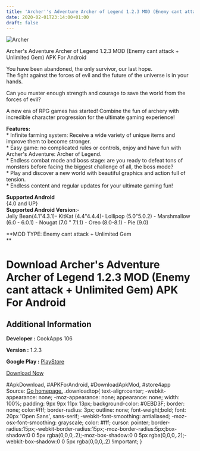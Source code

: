 ```yaml
---
title: 'Archer''s Adventure Archer of Legend 1.2.3 MOD (Enemy cant attack + Unlimited Gem) APK For Android'
date: 2020-02-01T23:14:00+01:00
draft: false
---
```


![Archer](https://i2.wp.com/apkhome.net/wp-content/uploads/2020/02/Archers-Adventure-Archer-of-Legend-1.2.3-MOD-Enemy-cant-attack-Unlimited-Gem.png "Archer")

  

Archer's Adventure Archer of Legend 1.2.3 MOD (Enemy cant attack + Unlimited Gem) APK For Android

You have been abandoned, the only survivor, our last hope.  
The fight against the forces of evil and the future of the universe is in your hands.

Can you muster enough strength and courage to save the world from the forces of evil?

A new era of RPG games has started! Combine the fun of archery with incredible character progression for the ultimate gaming experience!

**Features:**  
\* Infinite farming system: Receive a wide variety of unique items and improve them to become stronger.  
\* Easy game: no complicated rules or controls, enjoy and have fun with Archer's Adventure: Archer of Legend.  
\* Endless combat mode and boss stage: are you ready to defeat tons of monsters before facing the biggest challenge of all, the boss mode?  
\* Play and discover a new world with beautiful graphics and action full of tension.  
\* Endless content and regular updates for your ultimate gaming fun!

**Supported Android**  
{4.0 and UP}  
**Supported Android Version**:-  
Jelly Bean(4.1"4.3.1)- KitKat (4.4"4.4.4)- Lollipop (5.0"5.0.2) - Marshmallow (6.0 - 6.0.1) - Nougat (7.0 " 7.1.1) - Oreo (8.0-8.1) - Pie (9.0)

**MOD TYPE: Enemy cant attack + Unlimited Gem  
**

Download Archer's Adventure Archer of Legend 1.2.3 MOD (Enemy cant attack + Unlimited Gem) APK For Android
==========================================================================================================

Additional Information
----------------------

**Developer :** CookApps 106

**Version :** 1.2.3

**Google Play :** [PlayStore](https://play.google.com/store/apps/details?id=com.cookapps106.game037)

  

[Download Now](https://store4app.co/post/archers-adventure-archer-of-legend-1-2-3-mod-enemy-cant-attack-unlimited-gem-apk-for-android_1580589226)

  
#ApkDownload, #APKForAndroid, #DownloadApkMod, #store4app  
Source: [Go homepage.](https://store4app.co/post/archers-adventure-archer-of-legend-1-2-3-mod-enemy-cant-attack-unlimited-gem-apk-for-android_1580589226) .downloadtop{ text-align:center; -webkit-appearance: none; -moz-appearance: none; appearance: none; width: 100%; padding: 9px 9px 11px 13px; background-color: #0EBD3F; border: none; color:#fff; border-radius: 3px; outline: none; font-weight;bold; font: 20px 'Open Sans', sans-serif; -webkit-font-smoothing: antialiased; -moz-osx-font-smoothing: grayscale; color: #fff; cursor: pointer; border-radius:15px;-webkit-border-radius:15px;-moz-border-radius:5px;box-shadow:0 0 5px rgba(0,0,0,.2);-moz-box-shadow:0 0 5px rgba(0,0,0,.2);-webkit-box-shadow:0 0 5px rgba(0,0,0,.2) !important; }